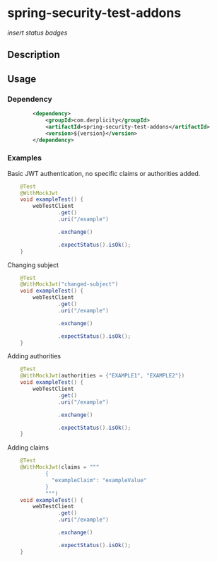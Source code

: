 # spring-security-test-addons

*insert status badges*

## Description

## Usage

### Dependency
```xml
        <dependency>
            <groupId>com.derplicity</groupId>
            <artifactId>spring-security-test-addons</artifactId>
            <version>${version}</version>
        </dependency>
```

### Examples

Basic JWT authentication, no specific claims or authorities added.
```java
    @Test
    @WithMockJwt
    void exampleTest() {
        webTestClient
                .get()
                .uri("/example")

                .exchange()

                .expectStatus().isOk();
    }
```

Changing subject

```java
    @Test
    @WithMockJwt("changed-subject")
    void exampleTest() {
        webTestClient
                .get()
                .uri("/example")

                .exchange()

                .expectStatus().isOk();
    }
```

Adding authorities

```java
    @Test
    @WithMockJwt(authorities = {"EXAMPLE1", "EXAMPLE2"})
    void exampleTest() {
        webTestClient
                .get()
                .uri("/example")

                .exchange()

                .expectStatus().isOk();
    }
```

Adding claims

```java
    @Test
    @WithMockJwt(claims = """
            {
              "exampleClaim": "exampleValue"
            }
            """)
    void exampleTest() {
        webTestClient
                .get()
                .uri("/example")

                .exchange()

                .expectStatus().isOk();
    }
```